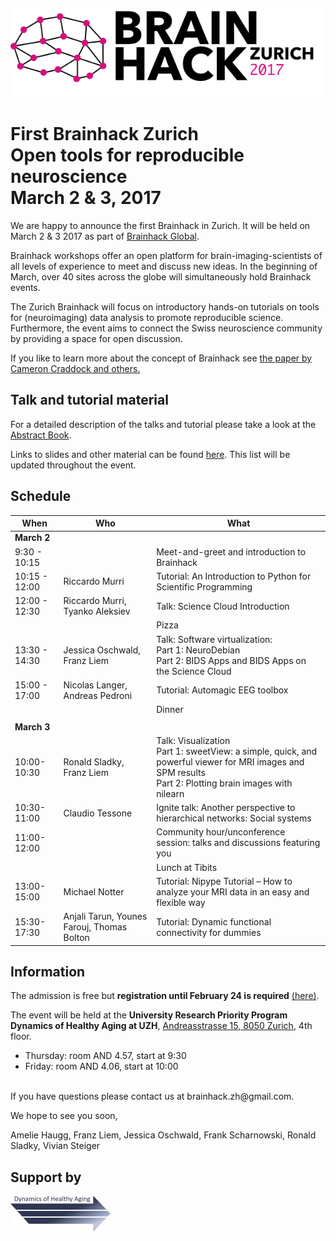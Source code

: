 ![](images/Brainhack_Zurich_2017.png)
# First Brainhack Zurich <br/> Open tools for reproducible neuroscience <br/> March 2 & 3, 2017

We are happy to announce the first Brainhack in Zurich.
It will be held on March 2 & 3 2017 as part of
[Brainhack Global](http://events.brainhack.org/global2017/).

Brainhack workshops offer an open platform for
brain-imaging-scientists of all levels of experience to meet and
discuss new ideas. In the beginning of March, over 40 sites across
the globe will simultaneously hold Brainhack events.

The Zurich Brainhack will focus on introductory hands-on tutorials
on tools for (neuroimaging) data analysis to promote reproducible
science. Furthermore, the event aims to connect the Swiss
neuroscience community by providing a space for open discussion.


If you like to learn more about the concept of Brainhack see
[the paper by Cameron Craddock and others.](http://gigascience.biomedcentral.com/articles/10.1186/s13742-016-0121-x)

## Talk and tutorial material
For a detailed description of the talks and tutorial please take a look
at the [Abstract Book](https://dynage.github.io/brainhack-zh/Booklet_Brainhack_Zurich_2017.pdf).

Links to slides and other material can be found
[here](https://dynage.github.io/brainhack-zh/tutorials).
This list will be updated throughout the event.


## Schedule


| When          | Who                             | What                                                                                                    |
|---------------|---------------------------------|---------------------------------------------------------------------------------------------------------|
| **March 2**   |                                 |                                                                                                         |
| 9:30 - 10:15  |                                 | Meet-and-greet and introduction to Brainhack                                                                               |
| 10:15 - 12:00 | Riccardo Murri                  | Tutorial: An Introduction to Python for Scientific Programming                                                                         |
| 12:00 - 12:30 | Riccardo Murri, Tyanko Aleksiev | Talk: Science Cloud Introduction                                                                              |
|               |                                 | Pizza                                                                                                        |
| 13:30 - 14:30 | Jessica Oschwald, Franz Liem | Talk: Software virtualization:<br>Part 1: NeuroDebian <br>Part 2: BIDS Apps and BIDS Apps on the Science Cloud|
| 15:00 - 17:00 | Nicolas Langer, Andreas Pedroni | Tutorial: Automagic EEG toolbox                                                                                   |
|               |                                 |  Dinner                                                                                                       |
|||
| **March 3**   |                                 |                                                                                                         |
| 10:00-10:30   | Ronald Sladky, Franz Liem                  | Talk: Visualization<br>Part 1: sweetView: a simple, quick, and powerful viewer for MRI images and SPM results <br> Part 2: Plotting brain images with nilearn |
| 10:30-11:00   | Claudio Tessone                 | Ignite talk: Another perspective to hierarchical networks: Social systems                                                                                  |
| 11:00-12:00   | | Community hour/unconference session: talks and discussions featuring you |
|               |                                 |   Lunch at Tibits                                                                                                      |
| 13:00-15:00   | Michael Notter                  | Tutorial: Nipype Tutorial – How to analyze your MRI data in an easy and flexible way                                                    |
| 15:30-17:30   | Anjali Tarun, Younes Farouj, Thomas Bolton    | Tutorial: Dynamic functional connectivity for dummies                                                           |


## Information
The admission is free but **registration until February 24 is required**
[(here)](https://docs.google.com/forms/d/e/1FAIpQLSdCwKayra9Ga8loHJ01buVHSazjhVpC3jiwKqZZvel29zl2Gw/viewform).

The event will be held at the
**University Research Priority Program Dynamics of Healthy Aging at UZH**,
[Andreasstrasse 15, 8050 Zurich](https://www.google.ch/maps/place/Soziologisches+Institut,+Andreasstrasse+15,+8050+Z%C3%BCrich/@47.4132215,8.5465849,17z/data=!3m1!4b1!4m5!3m4!1s0x47900a83794f152b:0x41c87c334ba6c021!8m2!3d47.4132179!4d8.5487736), 4th floor.

- Thursday: room AND 4.57, start at 9:30
- Friday: room AND 4.06, start at 10:00



<br>
If you have questions please contact us at brainhack.zh@gmail.com.


We hope to see you soon,

Amelie Haugg, Franz Liem, Jessica Oschwald, Frank Scharnowski, Ronald Sladky, Vivian Steiger




## Support by
![](images/dynage_logo.png)
